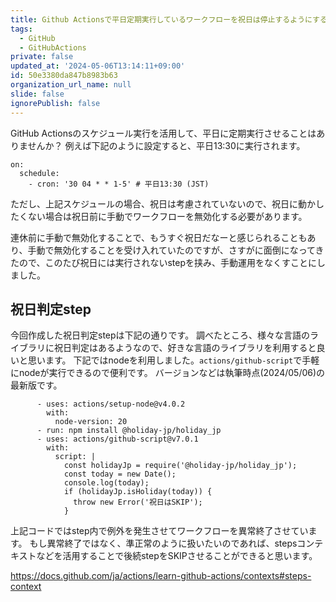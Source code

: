 ```yaml
---
title: Github Actionsで平日定期実行しているワークフローを祝日は停止するようにする
tags:
  - GitHub
  - GitHubActions
private: false
updated_at: '2024-05-06T13:14:11+09:00'
id: 50e3380da847b8983b63
organization_url_name: null
slide: false
ignorePublish: false
---
```

GitHub Actionsのスケジュール実行を活用して、平日に定期実行させることはありませんか？
例えば下記のように設定すると、平日13:30に実行されます。

```
on:
  schedule:
    - cron: '30 04 * * 1-5' # 平日13:30 (JST)
```

ただし、上記スケジュールの場合、祝日は考慮されていないので、祝日に動かしたくない場合は祝日前に手動でワークフローを無効化する必要があります。

連休前に手動で無効化することで、もうすぐ祝日だなーと感じられることもあり、手動で無効化することを受け入れていたのですが、さすがに面倒になってきたので、このたび祝日には実行されないstepを挟み、手動運用をなくすことにしました。

## 祝日判定step

今回作成した祝日判定stepは下記の通りです。
調べたところ、様々な言語のライブラリに祝日判定はあるようなので、好きな言語のライブラリを利用すると良いと思います。
下記ではnodeを利用しました。`actions/github-script`で手軽にnodeが実行できるので便利です。
バージョンなどは執筆時点(2024/05/06)の最新版です。

```
      - uses: actions/setup-node@v4.0.2
        with:
          node-version: 20
      - run: npm install @holiday-jp/holiday_jp
      - uses: actions/github-script@v7.0.1
        with:
          script: |
            const holidayJp = require('@holiday-jp/holiday_jp');
            const today = new Date();
            console.log(today);
            if (holidayJp.isHoliday(today)) {
              throw new Error('祝日はSKIP');
            }
```

上記コードではstep内で例外を発生させてワークフローを異常終了させています。
もし異常終了ではなく、準正常のように扱いたいのであれば、stepsコンテキストなどを活用することで後続stepをSKIPさせることができると思います。

https://docs.github.com/ja/actions/learn-github-actions/contexts#steps-context
